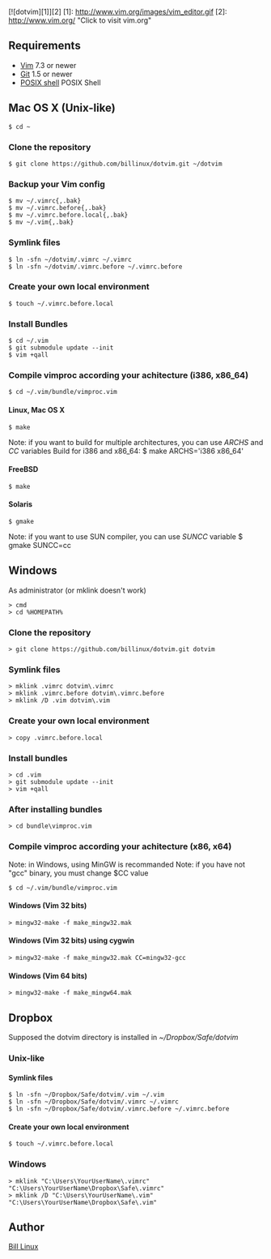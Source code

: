 [![dotvim][1]][2]
[1]: http://www.vim.org/images/vim_editor.gif
[2]: http://www.vim.org/ "Click to visit vim.org"

## Requirements

* [Vim](http://www.vim.org/) 7.3 or newer
* [Git](http://git-scm.com/) 1.5 or newer
* [POSIX shell](http://pubs.opengroup.org/onlinepubs/009695399/utilities/sh.html) POSIX Shell


## Mac OS X (Unix-like)

    $ cd ~

### Clone the repository

    $ git clone https://github.com/billinux/dotvim.git ~/dotvim

### Backup your Vim config

    $ mv ~/.vimrc{,.bak}
    $ mv ~/.vimrc.before{,.bak}
    $ mv ~/.vimrc.before.local{,.bak}
    $ mv ~/.vim{,.bak}

### Symlink files

    $ ln -sfn ~/dotvim/.vimrc ~/.vimrc
    $ ln -sfn ~/dotvim/.vimrc.before ~/.vimrc.before

### Create your own local environment

    $ touch ~/.vimrc.before.local

### Install Bundles

    $ cd ~/.vim
    $ git submodule update --init
    $ vim +qall

### Compile vimproc according your achitecture (i386, x86_64)
    $ cd ~/.vim/bundle/vimproc.vim

#### Linux, Mac OS X
    $ make
Note: if you want to build for multiple architectures, you can use *ARCHS* and *CC* variables
Build for i386 and x86_64:
    $ make ARCHS='i386 x86_64'
#### FreeBSD
    $ make
#### Solaris
    $ gmake
Note: if you want to use SUN compiler, you can use *SUNCC* variable
    $ gmake SUNCC=cc


## Windows

As administrator (or mklink doesn't work)

    > cmd
    > cd %HOMEPATH%

### Clone the repository

    > git clone https://github.com/billinux/dotvim.git dotvim

### Symlink files

    > mklink .vimrc dotvim\.vimrc
    > mklink .vimrc.before dotvim\.vimrc.before
    > mklink /D .vim dotvim\.vim

### Create your own local environment

    > copy .vimrc.before.local

### Install bundles

    > cd .vim
    > git submodule update --init
    > vim +qall

### After installing  bundles

    > cd bundle\vimproc.vim

### Compile vimproc according your achitecture (x86, x64)
Note: in Windows, using MinGW is recommanded
Note: if you have not "gcc" binary, you must change $CC value

    $ cd ~/.vim/bundle/vimproc.vim

#### Windows (Vim 32 bits)
    > mingw32-make -f make_mingw32.mak
#### Windows (Vim 32 bits) using cygwin
    > mingw32-make -f make_mingw32.mak CC=mingw32-gcc
#### Windows (Vim 64 bits)
    > mingw32-make -f make_mingw64.mak

## Dropbox
Supposed the dotvim directory is installed in *~/Dropbox/Safe/dotvim*

### Unix-like

#### Symlink files
    $ ln -sfn ~/Dropbox/Safe/dotvim/.vim ~/.vim
    $ ln -sfn ~/Dropbox/Safe/dotvim/.vimrc ~/.vimrc
    $ ln -sfn ~/Dropbox/Safe/dotvim/.vimrc.before ~/.vimrc.before

#### Create your own local environment
    $ touch ~/.vimrc.before.local

### Windows
    > mklink "C:\Users\YourUserName\.vimrc" "C:\Users\YourUserName\Dropbox\Safe\.vimrc"
    > mklink /D "C:\Users\YourUserName\.vim" "C:\Users\YourUserName\Dropbox\Safe\.vim"

## Author

[Bill Linux](mailto:b.linux@laposte.net)
